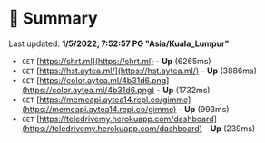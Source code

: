 # 📖 Summary
Last updated: **1/5/2022, 7:52:57 PG "Asia/Kuala_Lumpur"**

- `GET` [https://shrt.ml](https://shrt.ml) - **Up** (6265ms)
- `GET` [https://hst.aytea.ml/](https://hst.aytea.ml/) - **Up** (3886ms)
- `GET` [https://color.aytea.ml/4b31d6.png](https://color.aytea.ml/4b31d6.png) - **Up** (1732ms)
- `GET` [https://memeapi.aytea14.repl.co/gimme](https://memeapi.aytea14.repl.co/gimme) - **Up** (993ms)
- `GET` [https://teledrivemy.herokuapp.com/dashboard](https://teledrivemy.herokuapp.com/dashboard) - **Up** (239ms)
